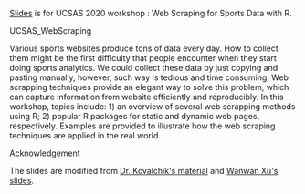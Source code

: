 
[Slides](./ucsas.pdf) is for UCSAS 2020 workshop : Web Scraping for Sports Data with R.

UCSAS_WebScraping

Various sports websites produce tons of data every day. How to collect them might be the first difficulty that people encounter when they start doing sports analytics. We could collect these data by just copying and pasting manually, however, such way is tedious and time consuming. Web scrapping techniques provide an elegant way to solve this problem, which can capture information from website efficiently and reproducibly. In this workshop, topics include: 1) an overview of several web scrapping methods using R; 2) popular R packages for static and dynamic web pages, respectively. Examples are provided to illustrate how the web scraping techniques are applied in the real world.


Acknowledgement

The slides are modified from [Dr. Kovalchik's material](https://github.com/skoval/UseRSportTutorial) and [Wanwan Xu's slides](https://github.com/wanwanx/WebScraping_UCSAS).





